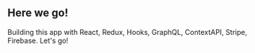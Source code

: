 ## Here we go!

Building this app with React, Redux, Hooks, GraphQL, ContextAPI, Stripe, Firebase. Let's go!
